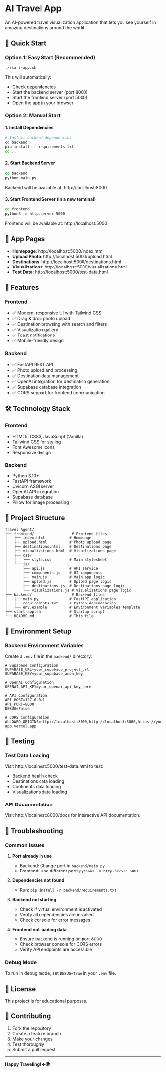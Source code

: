 # AI Travel App

An AI-powered travel visualization application that lets you see yourself in amazing destinations around the world.

## 🚀 Quick Start

### Option 1: Easy Start (Recommended)
```bash
./start-app.sh
```

This will automatically:
- Check dependencies
- Start the backend server (port 8000)
- Start the frontend server (port 5000)
- Open the app in your browser

### Option 2: Manual Start

#### 1. Install Dependencies
```bash
# Install backend dependencies
cd backend
pip install -r requirements.txt
cd ..
```

#### 2. Start Backend Server
```bash
cd backend
python main.py
```
Backend will be available at: http://localhost:8000

#### 3. Start Frontend Server (in a new terminal)
```bash
cd frontend
python3 -m http.server 5000
```
Frontend will be available at: http://localhost:5000

## 📱 App Pages

- **Homepage**: http://localhost:5000/index.html
- **Upload Photo**: http://localhost:5000/upload.html
- **Destinations**: http://localhost:5000/destinations.html
- **Visualizations**: http://localhost:5000/visualizations.html
- **Test Data**: http://localhost:5000/test-data.html

## 🔧 Features

### Frontend
- ✅ Modern, responsive UI with Tailwind CSS
- ✅ Drag & drop photo upload
- ✅ Destination browsing with search and filters
- ✅ Visualization gallery
- ✅ Toast notifications
- ✅ Mobile-friendly design

### Backend
- ✅ FastAPI REST API
- ✅ Photo upload and processing
- ✅ Destination data management
- ✅ OpenAI integration for destination generation
- ✅ Supabase database integration
- ✅ CORS support for frontend communication

## 🛠️ Technology Stack

### Frontend
- HTML5, CSS3, JavaScript (Vanilla)
- Tailwind CSS for styling
- Font Awesome icons
- Responsive design

### Backend
- Python 3.10+
- FastAPI framework
- Uvicorn ASGI server
- OpenAI API integration
- Supabase database
- Pillow for image processing

## 📁 Project Structure

```
Travel Agent/
├── frontend/                 # Frontend files
│   ├── index.html           # Homepage
│   ├── upload.html          # Photo upload page
│   ├── destinations.html    # Destinations page
│   ├── visualizations.html  # Visualizations page
│   ├── css/
│   │   └── style.css        # Main stylesheet
│   └── js/
│       ├── api.js           # API service
│       ├── components.js    # UI components
│       ├── main.js          # Main app logic
│       ├── upload.js        # Upload page logic
│       ├── destinations.js  # Destinations page logic
│       └── visualizations.js # Visualizations page logic
├── backend/                  # Backend files
│   ├── main.py              # FastAPI application
│   ├── requirements.txt     # Python dependencies
│   └── env.example          # Environment variables template
├── start-app.sh             # Startup script
└── README.md                # This file
```

## 🔑 Environment Setup

### Backend Environment Variables
Create a `.env` file in the `backend/` directory:

```env
# Supabase Configuration
SUPABASE_URL=your_supabase_project_url
SUPABASE_KEY=your_supabase_anon_key

# OpenAI Configuration
OPENAI_API_KEY=your_openai_api_key_here

# API Configuration
API_HOST=127.0.0.1
API_PORT=8000
DEBUG=False

# CORS Configuration
ALLOWED_ORIGINS=http://localhost:3000,http://localhost:5000,https://your-app.vercel.app
```

## 🧪 Testing

### Test Data Loading
Visit http://localhost:5000/test-data.html to test:
- Backend health check
- Destinations data loading
- Continents data loading
- Visualizations data loading

### API Documentation
Visit http://localhost:8000/docs for interactive API documentation.

## 🐛 Troubleshooting

### Common Issues

1. **Port already in use**
   - Backend: Change port in `backend/main.py`
   - Frontend: Use different port: `python3 -m http.server 5001`

2. **Dependencies not found**
   - Run: `pip install -r backend/requirements.txt`

3. **Backend not starting**
   - Check if virtual environment is activated
   - Verify all dependencies are installed
   - Check console for error messages

4. **Frontend not loading data**
   - Ensure backend is running on port 8000
   - Check browser console for CORS errors
   - Verify API endpoints are accessible

### Debug Mode
To run in debug mode, set `DEBUG=True` in your `.env` file.

## 📄 License

This project is for educational purposes.

## 🤝 Contributing

1. Fork the repository
2. Create a feature branch
3. Make your changes
4. Test thoroughly
5. Submit a pull request

---

**Happy Traveling! ✈️🌍** 